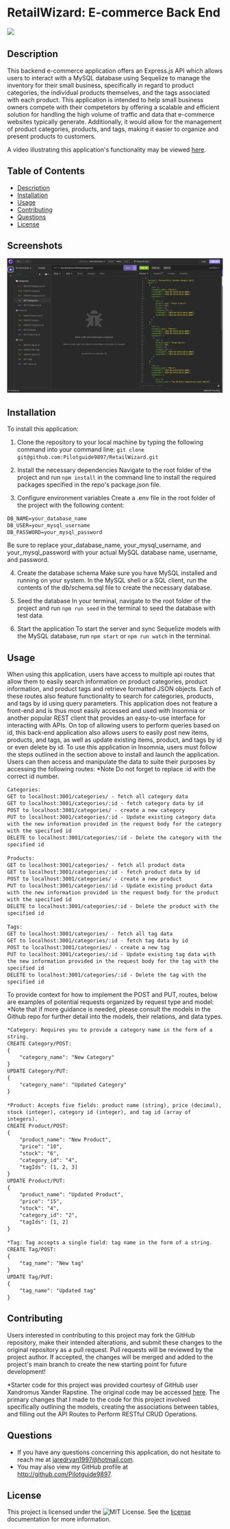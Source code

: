 # RetailWizard: E-commerce Back End
![](https://img.shields.io/badge/License-MIT-yellow.svg)

## Description

This backend e-commerce application offers an Express.js API which allows users to interact with a MySQL database using Sequelize to manage the inventory for their small business, specifically in regard to product categories, the individual products themselves, and the tags associated with each product. This application is intended to help small business owners compete with their competetors by offering a scalable and efficient solution for handling the high volume of traffic and data that e-commerce websites typically generate. Additionally, it would allow for the management of product categories, products, and tags, making it easier to organize and present products to customers.

A video illustrating this application's functionality may be viewed [here](https://youtu.be/aV459Fu_KT8).

## Table of Contents
- [Description](#description)
- [Installation](#installation)
- [Usage](#usage)
- [Contributing](#contributing) 
- [Questions](#questions)
- [License](#license)

## Screenshots 
![Insomnia](https://github.com/Pilotguide9897/RetailWizard/blob/main/E-Commerce%20Backend%20Screenshots/Insomnia.png)

## Installation
To install this application:

1. Clone the repository to your local machine by typing the following command into your command line:
`git clone git@github.com:Pilotguide9897/RetailWizard.git`

2. Install the necessary dependencies
Navigate to the root folder of the project and run `npm install` in the command line to install the required packages specified in the repo's package.json file.

3. Configure environment variables
Create a .env file in the root folder of the project with the following content:

```
DB_NAME=your_database_name
DB_USER=your_mysql_username
DB_PASSWORD=your_mysql_password
```

Be sure to replace your_database_name, your_mysql_username, and your_mysql_password with your actual MySQL database name, username, and password.

4. Create the database schema
Make sure you have MySQL installed and running on your system. In the MySQL shell or a SQL client, run the contents of the db/schema.sql file to create the necessary database.

5. Seed the database
In your terminal, navigate to the root folder of the project and run `npm run seed` in the terminal to seed the database with test data.

6. Start the application
To start the server and sync Sequelize models with the MySQL database, run `npm start` or `npm run watch` in the terminal.

## Usage
When using this application, users have access to multiple api routes that allow them to easily search information on product categories, product information, and product tags and retrieve formatted JSON objects. Each of these routes also feature functionality to search for categories, products, and tags by id using query parameters. This application does not feature a front-end and is thus most easily accessed and used with Insomnia or another popular REST client that provides an easy-to-use interface for interacting with APIs. On top of allowing users to perform queries based on id, this back-end application also allows users to easily post new items, products, and tags, as well as update existing items, product, and tags by id or even delete by id. To use this application in Insomnia, users must follow the steps outlined in the section above to install and launch the application. Users can then access and manipulate the data to suite their purposes by accessing the following routes: *Note Do not forget to replace :id with the correct id number.

```
Categories:
GET to localhost:3001/categories/ - fetch all category data
GET to localhost:3001/categories/:id - fetch category data by id
POST to localhost:3001/categories/ - create a new category
PUT to localhost:3001/categories/:id - Update existing category data with the new information provided in the request body for the category with the specified id 
DELETE to localhost:3001/categories/:id - Delete the category with the specified id

Products:
GET to localhost:3001/categories/ - fetch all product data
GET to localhost:3001/categories/:id - fetch product data by id
POST to localhost:3001/categories/ - create a new product
PUT to localhost:3001/categories/:id - Update existing product data with the new information provided in the request body for the product with the specified id 
DELETE to localhost:3001/categories/:id - Delete the product with the specified id

Tags:
GET to localhost:3001/categories/ - fetch all tag data
GET to localhost:3001/categories/:id - fetch tag data by id
POST to localhost:3001/categories/ - create a new tag
PUT to localhost:3001/categories/:id - Update existing tag data with the new information provided in the request body for the tag with the specified id 
DELETE to localhost:3001/categories/:id - Delete the tag with the specified id

```
To provide context for how to implement the POST and PUT, routes, below are examples of potential requests organized by request type and model: *Note that if more guidance is needed, please consult the models in the Github repo for further detail into the models, their relations, and data types. 

```
*Category: Requires you to provide a category name in the form of a string.
CREATE Category/POST:
{	
	"category_name": "New Category"
}
UPDATE Category/PUT:
{
	"category_name": "Updated Category"
}

*Product: Accepts five fields: product name (string), price (decimal), stock (integer), category id (integer), and tag id (array of integers).
CREATE Product/POST:
{
	"product_name": "New Product",
	"price": "10",
	"stock": "6",
	"category_id": "4",
	"tagIds": [1, 2, 3]
}
UPDATE Product/PUT:
{
	"product_name": "Updated Product",
	"price": "15",
	"stock": "4",
	"category_id": "2",
	"tagIds": [1, 2]
}

*Tag: Tag accepts a single field: tag name in the form of a string.
CREATE Tag/POST:
{
	"tag_name": "New tag"
}
UPDATE Tag/PUT:
{
	"tag_name": "Updated tag"
}
```

## Contributing
Users interested in contributing to this project may fork the GitHub repository, make their intended alterations, and submit these changes to the original repository as a pull request. Pull requests will be reviewed by the project author. If accepted, the changes will be merged and added to the project's main branch to create the new starting point for future development!

*Starter code for this project was provided courtesy of GitHub user Xandromus Xander Rapstine. The original code may be accessed [here](https://github.com/coding-boot-camp/fantastic-umbrella). The primary changes that I made to the code for this project involved specifically outlining the models, creating the associations between tables, and filling out the API Routes to Perform RESTful CRUD Operations.

## Questions
* If you have any questions concerning this application, do not hesitate to reach me at jaredryan1997@hotmail.com.
* You may also view my GitHub profile at http://github.com/Pilotguide9897.

## License
This project is licensed under the ![MIT License](https://img.shields.io/badge/License-MIT-yellow.svg). See the [license](https://opensource.org/licenses/MIT) documentation for more information.
